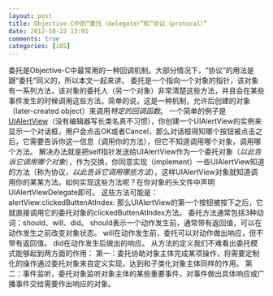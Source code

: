 ```yaml
---
layout: post
title: Objective-C中的“委托（delegate）”和“协议（protocal）”
date: 2012-10-22 13:01
comments: true
categories: [iOS]
---
```

委托是Objective-C中最常用的一种回调机制。大部分情况下，“协议”的用法是跟“委托”同义的，所以本文一起来讲。
委托是一个指向一个对象的指针，该对象有一系列方法，该对象的委托人（另一个对象）非常清楚这些方法，并且会在某些事件发生的时候调用这些方法。简单的说，这是一种机制，允许后创建的对象（later-created object）来调用<em>特定的回调函数</em>。
一个简单的例子是<a href="http://developer.apple.com/library/ios/#documentation/uikit/reference/UIAlertView_Class/UIAlertView/UIAlertView.html">UIAlertView</a>（没有编辑器写长类名真不习惯），你创建一个UIAlertView的实例来显示一个对话框，用户会点击OK或者Cancel，那么对话框得知哪个按钮被点击之后，它需要告诉你这一信息（调用你的方法），但它不知道调用哪个对象，调用哪个方法。
解决办法就是把self指针发送给UIAlertView作为一个委托对象（<em>以此告诉它调用哪个对象</em>），作为交换，你同意实现（implement）一些UIAlertView知道的方法（称为协议，<em>以此告诉它调用哪些方法</em>），这样UIAlertView对象就知道调用你的某某方法。如何实现这些方法呢？在你对象的头文件中声明UIAlertViewDelegate即可。
这些方法可能是：alertView:clickedButtenAtIndex:
那么UIAlertView的第一个按钮被按下之后，它就直接调用它的委托对象的clickedButtenAtIndex方法。
委托方法通常包括3种动词：should、will、did。
should表示一个动作发生前，通常带有返回值，可以在动作发生之前改变对象状态。
will在动作发生前，委托可以对动作做出响应，但不带有返回值。
did在动作发生后做出的响应。
从方法的定义我们不难看出委托模式能够起到两方面的作用：
第一：委托协助对象主体完成某项操作，将需要定制化的操作通过委托对象来自定义实现，达到和子类化对象主体同样的作用。
第二：事件监听，委托对象监听对象主体的某些重要事件，对事件做出具体响应或广播事件交给需要作出响应的对象。
